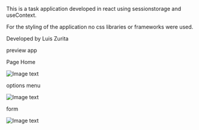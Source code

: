 This is a task application developed in react using sessionstorage and useContext.

For the styling of the application no css libraries or frameworks were used.

Developed by Luis Zurita

preview app

Page Home

![Image text](https://github.com/Luis-Z197/TodosApp/blob/main/docs/all.PNG)

options menu

![Image text](https://github.com/Luis-Z197/TodosApp/blob/main/docs/options%menu.PNG)

form

![Image text](https://github.com/Luis-Z197/TodosApp/blob/main/docs/Form.PNG)



